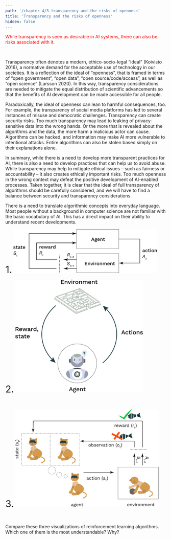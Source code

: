 ```yaml
---
path: '/chapter-4/3-transparency-and-the-risks-of-openness'
title: 'Transparency and the risks of openness'
hidden: false
---
```


<hero-icon heroIcon='chap4'/>

<styled-text>

<p style="color:red;">While transparency is seen as desirable in AI systems, there can also be risks associated with it. </p>

<br>

Transparency often denotes a modern, ethico-socio-legal “ideal” (Koivisto 2016), a normative demand for the acceptable use of technology in our societies. It is a reflection of the ideal of “openness”, that is framed in terms of “open government”, “open data”, “open source/code/access”, as well as “open science” (Larsson 2020). In this way, transparency considerations are needed to mitigate the equal distribution of scientific advancements so that the benefits of AI development can be made accessible for all people.

</styled-text>

<text-box>

Paradoxically, the ideal of openness can lean to harmful consequences, too. For example, the transparency of social media platforms has led to several instances of misuse and democratic challenges. Transparency can create security risks. Too much transparency may lead to leaking of privacy-sensitive data into the wrong hands. Or the more that is revealed about the algorithms and the data, the more harm a malicious actor can cause. Algorithms can be hacked, and information may make AI more vulnerable to intentional attacks. Entire algorithms can also be stolen based simply on their explanations alone.

</text-box>

<styled-text>

In summary, while there is a need to develop more transparent practices for AI, there is also a need to  develop practices that can help us to avoid abuse. While transparency may help to mitigate ethical issues – such as fairness or accountability – it also creates ethically important risks. Too much openness in the wrong context may defeat the positive development of AI-enabled processes. Taken together, it is clear that the ideal of full transparency of algorithms should be carefully considered, and we will have to find a balance between security and transparency considerations.

</styled-text>

<quiz id="f94f13d3-3983-4d86-811c-881e1282c275">

There is a need to translate algorithmic concepts into everyday language. Most people without a  background in computer science are not familiar with the basic vocabulary of AI. This has a direct impact on their ability to understand recent developments.

<span style="font-size: 30px">1.</span>
<img src="./rl1.svg" alt="Techical reinforcement learning algorithm" style="width: 450px">

<span style="font-size: 30px">2.</span>
<img src="./rl2.svg" alt="Robot reinforcement learning algorithm" style="width: 400px">

<br>

<span style="font-size: 30px">3.</span>
<img src="./rl3.svg" alt="Cat reinforcement learning algorithm" style="width: 450px">

<br>

Compare these three visualizations of reinforcement learning algorithms. Which one of them is the most understandable? Why?

<br>

</quiz>
